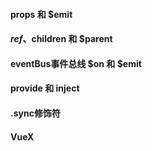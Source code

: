 #### props 和 $emit

#### $ref、$children 和 $parent

#### eventBus事件总线  $on 和 $emit

#### provide 和 inject

#### .sync修饰符

#### VueX
